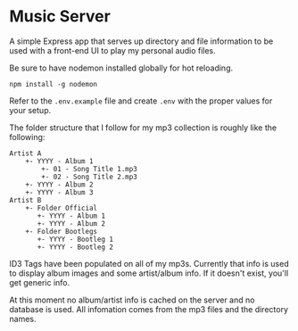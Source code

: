 # Music Server

A simple Express app that serves up directory and file information to be used with a front-end UI to play my personal audio files.

Be sure to have nodemon installed globally for hot reloading.

`npm install -g nodemon`

Refer to the `.env.example` file and create `.env` with the proper values for your setup.

The folder structure that I follow for my mp3 collection is roughly like the following:

```
Artist A
	+- YYYY - Album 1
		+- 01 - Song Title 1.mp3
		+- 02 - Song Title 2.mp3
	+- YYYY - Album 2
	+- YYYY - Album 3
Artist B
	+- Folder Official
	   +- YYYY - Album 1
	   +- YYYY - Album 2
	+- Folder Bootlegs
	   +- YYYY - Bootleg 1
	   +- YYYY - Bootleg 2
```
ID3 Tags have been populated on all of my mp3s. Currently that info is used to display album images and some artist/album info. If it doesn't exist, you'll get generic info.

At this moment no album/artist info is cached on the server and no database is used. All infomation comes from the mp3 files and the directory names.
